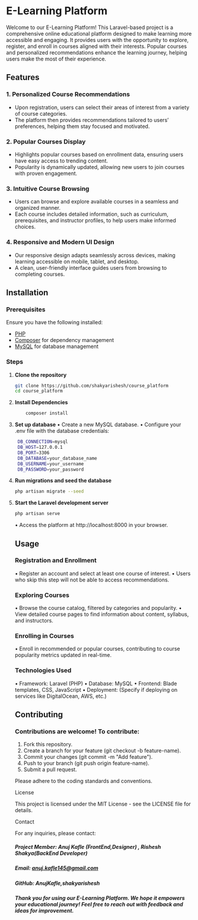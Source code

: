 # E-Learning Platform

Welcome to our E-Learning Platform! This Laravel-based project is a comprehensive online educational platform designed to make learning more accessible and engaging. It provides users with the opportunity to explore, register, and enroll in courses aligned with their interests. Popular courses and personalized recommendations enhance the learning journey, helping users make the most of their experience.

## Features

### 1. **Personalized Course Recommendations**
   - Upon registration, users can select their areas of interest from a variety of course categories.
   - The platform then provides recommendations tailored to users’ preferences, helping them stay focused and motivated.

### 2. **Popular Courses Display**
   - Highlights popular courses based on enrollment data, ensuring users have easy access to trending content.
   - Popularity is dynamically updated, allowing new users to join courses with proven engagement.

### 3. **Intuitive Course Browsing**
   - Users can browse and explore available courses in a seamless and organized manner.
   - Each course includes detailed information, such as curriculum, prerequisites, and instructor profiles, to help users make informed choices.

### 4. **Responsive and Modern UI Design**
   - Our responsive design adapts seamlessly across devices, making learning accessible on mobile, tablet, and desktop.
   - A clean, user-friendly interface guides users from browsing to completing courses.

## Installation

### Prerequisites
Ensure you have the following installed:
   - [PHP](https://www.php.net/)
   - [Composer](https://getcomposer.org/) for dependency management
   - [MySQL](https://www.mysql.com/) for database management

### Steps
1. **Clone the repository**
   ```bash
   git clone https://github.com/shakyarishesh/course_platform
   cd course_platform
2. **Install Dependencies**
   ```bash
       composer install
3. **Set up database**
    •	Create a new MySQL database.
	•	Configure your .env file with the database credentials:
   ```bash
    DB_CONNECTION=mysql
    DB_HOST=127.0.0.1
    DB_PORT=3306
    DB_DATABASE=your_database_name
    DB_USERNAME=your_username
    DB_PASSWORD=your_password
5. **Run migrations and seed the database**
   ```bash
   php artisan migrate --seed
6. **Start the Laravel development server**
   ```bash
   php artisan serve
   ```
   	•	Access the platform at http://localhost:8000 in your browser.
    ## Usage

    ### Registration and Enrollment

	•	Register an account and select at least one course of interest.
	•	Users who skip this step will not be able to access recommendations.

    ### Exploring Courses

	•	Browse the course catalog, filtered by categories and popularity.
	•	View detailed course pages to find information about content, syllabus, and instructors.

    ### Enrolling in Courses

	•	Enroll in recommended or popular courses, contributing to course popularity metrics updated in real-time.

    ### Technologies Used

	•	Framework: Laravel (PHP)
	•	Database: MySQL
	•	Frontend: Blade templates, CSS, JavaScript
	•	Deployment: (Specify if deploying on services like DigitalOcean, AWS, etc.)

    ## Contributing

    ### Contributions are welcome! To contribute:

    1.	Fork this repository.
    2.	Create a branch for your feature (git checkout -b feature-name).
    3.	Commit your changes (git commit -m "Add feature").
    4.	Push to your branch (git push origin feature-name).
    5.	Submit a pull request.

    Please adhere to the coding standards and conventions.

    License

    This project is licensed under the MIT License - see the LICENSE file for details.

    Contact

    For any inquiries, please contact:

    ##### Project Member: Anuj Kafle (FrontEnd,Designer) , Rishesh Shakya(BackEnd Developer)
    ##### Email: anuj.kafle145@gmail.com
    ##### GitHub: AnujKafle,shakyarishesh
   
   ##### Thank you for using our E-Learning Platform. We hope it empowers your educational journey! Feel free to reach out with feedback and ideas for improvement.

   
